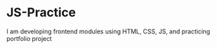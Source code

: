 # JS-Practice
I am developing frontend modules using HTML, CSS, JS, and practicing portfolio project 
